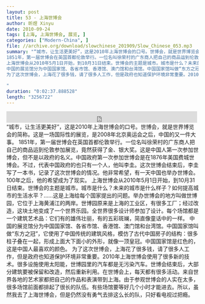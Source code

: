 ```yaml
---
layout: post
title: 53 - 上海世博会
author: 昕煜 Xinyu
date: 2010-09-24
tags: [上海, 上海世博会, 展览, ]
categories: ["Modern-China", ]
file: //archive.org/download/slowchinese_201909/Slow_Chinese_053.mp3
summary: "“城市，让生活更美好”，这是2010年上海世博会的口号。世博会，就是世界博览会的简称。这是一场国际性的展览，是2008年北京奥运会之后，中国的又一件大事。
1851年，第一届世博会在英国首都伦敦举行。一位名叫徐荣村的广东商人把自己的商品运到伦敦参加展览，竟然获得了金、银大奖。这是中国人第一次参加世博会，但不是以政府的名义。中国政府第一次参加世博会是在1876年美国费城世博会。不过，代表中国政府的也只有一个人，他叫李圭。这次世博会结束后，李圭写了一本书，记录了这次世博会的情况。他非常希望，有一天中国也举办世博会。100年之后，他的希望成为了现实。
上海世博会从2010年5月1日开始，到10月31日结束。世博会的主题是城市。城市是什么？未来的城市是什么样子？如何提高城市的生活水平？……这是上海给每个国家提出的问题。举办世博会的地方叫做世博园，它位于上海黄浦江的两岸。世博园原来是上海的工业区，有很多工厂；经过改造，这块土地变成了一个世界乐园。全世界很多设计师参加了设计。每个场馆都是一个建筑艺术品：它们有的雄伟壮丽，有的五彩斑斓，简直像童话中的一样。
中国的展览馆分为中国国家馆、各省市馆、香港馆、澳门馆和台湾馆。中国国家馆叫做“东方之冠”，它使用了中国传统的建筑风格，模仿了古代中国房子的结构：很多柱子叠在一起，形成上面大下面小的外形，就像一顶皇冠。中国国家馆是红色的，这是中国人最喜欢的颜色。
为了这次世博会，上海花了很多钱，请了很多人工作，但是政府也知道保护环境非常重要。2010年上海世博会使用了很多新的技术。很多设施使用太阳能，世博园里的汽车都是无污染汽车。世博会结束后，大部分建筑要被保留和改造，然后重新利用。在世博会上，每天都有很多活动。来自世界各地的艺术家都把自己的作品和表演带到上海。由于参观世博会的人实在太多，很多场馆前面都排起了很长的队伍。有些场馆要等好几个小时才能进去。所以，虽然我去了上海世博会，但是仍然没有勇气去排这么长的队，只好看电视过把瘾。
 
"
duration: "0:02:37.888528"
length: "3256722"
---
```


<iframe src="https://archive.org/embed/slowchinese_201909/Slow_Chinese_053.mp3" width="500" height="30" frameborder="0" webkitallowfullscreen="true" mozallowfullscreen="true" allowfullscreen></iframe>
“城市，让生活更美好”，这是2010年上海世博会的口号。世博会，就是世界博览会的简称。这是一场国际性的展览，是2008年北京奥运会之后，中国的又一件大事。
1851年，第一届世博会在英国首都伦敦举行。一位名叫徐荣村的广东商人把自己的商品运到伦敦参加展览，竟然获得了金、银大奖。这是中国人第一次参加世博会，但不是以政府的名义。中国政府第一次参加世博会是在1876年美国费城世博会。不过，代表中国政府的也只有一个人，他叫李圭。这次世博会结束后，李圭写了一本书，记录了这次世博会的情况。他非常希望，有一天中国也举办世博会。100年之后，他的希望成为了现实。
上海世博会从2010年5月1日开始，到10月31日结束。世博会的主题是城市。城市是什么？未来的城市是什么样子？如何提高城市的生活水平？……这是上海给每个国家提出的问题。举办世博会的地方叫做世博园，它位于上海黄浦江的两岸。世博园原来是上海的工业区，有很多工厂；经过改造，这块土地变成了一个世界乐园。全世界很多设计师参加了设计。每个场馆都是一个建筑艺术品：它们有的雄伟壮丽，有的五彩斑斓，简直像童话中的一样。
中国的展览馆分为中国国家馆、各省市馆、香港馆、澳门馆和台湾馆。中国国家馆叫做“东方之冠”，它使用了中国传统的建筑风格，模仿了古代中国房子的结构：很多柱子叠在一起，形成上面大下面小的外形，就像一顶皇冠。中国国家馆是红色的，这是中国人最喜欢的颜色。
为了这次世博会，上海花了很多钱，请了很多人工作，但是政府也知道保护环境非常重要。2010年上海世博会使用了很多新的技术。很多设施使用太阳能，世博园里的汽车都是无污染汽车。世博会结束后，大部分建筑要被保留和改造，然后重新利用。在世博会上，每天都有很多活动。来自世界各地的艺术家都把自己的作品和表演带到上海。由于参观世博会的人实在太多，很多场馆前面都排起了很长的队伍。有些场馆要等好几个小时才能进去。所以，虽然我去了上海世博会，但是仍然没有勇气去排这么长的队，只好看电视过把瘾。
 
